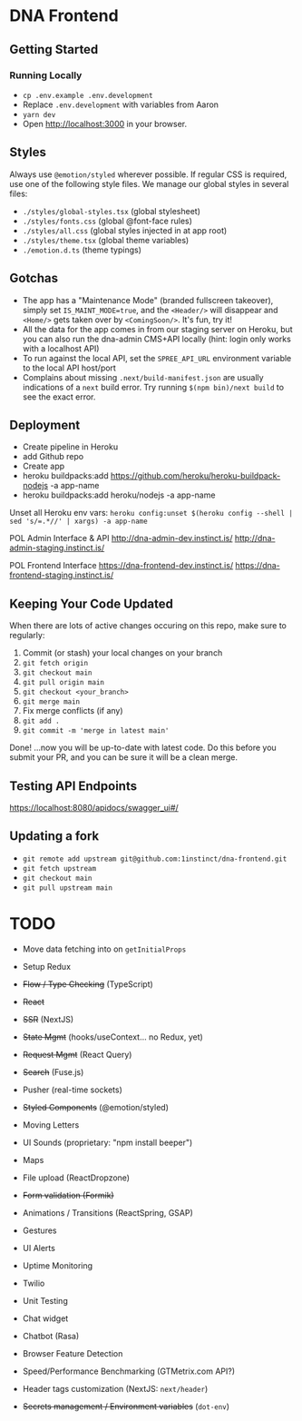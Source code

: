 # DNA Frontend

## Getting Started

### Running Locally

- `cp .env.example .env.development`
- Replace `.env.development` with variables from Aaron
- `yarn dev`
- Open [http://localhost:3000](http://localhost:3000) in your browser.

## Styles

Always use `@emotion/styled` wherever possible. If regular CSS is required, use one of the following style files.
We manage our global styles in several files:

- `./styles/global-styles.tsx` (global stylesheet)
- `./styles/fonts.css` (global @font-face rules)
- `./styles/all.css` (global styles injected in at app root)
- `./styles/theme.tsx` (global theme variables)
- `./emotion.d.ts` (theme typings)

## Gotchas

- The app has a "Maintenance Mode" (branded fullscreen takeover), simply set `IS_MAINT_MODE=true`, and the `<Header/>` will disappear and `<Home/>` gets taken over by `<ComingSoon/>`. It's fun, try it!
- All the data for the app comes in from our staging server on Heroku, but you can also run the dna-admin CMS+API locally (hint: login only works with a localhost API)
- To run against the local API, set the `SPREE_API_URL` environment
  variable to the local API host/port
- Complains about missing `.next/build-manifest.json` are usually indications
  of a `next` build error. Try running `$(npm bin)/next build` to see the
  exact error.

## Deployment

- Create pipeline in Heroku
- add Github repo
- Create app
- heroku buildpacks:add <https://github.com/heroku/heroku-buildpack-nodejs> -a app-name
- heroku buildpacks:add heroku/nodejs -a app-name

Unset all Heroku env vars:
`heroku config:unset $(heroku config --shell | sed 's/=.*//' | xargs) -a app-name`

POL Admin Interface & API
<http://dna-admin-dev.instinct.is/>
<http://dna-admin-staging.instinct.is/>

POL Frontend Interface
<https://dna-frontend-dev.instinct.is/>
<https://dna-frontend-staging.instinct.is/>

## Keeping Your Code Updated

When there are lots of active changes occuring on this repo, make sure to regularly:

1. Commit (or stash) your local changes on your branch
1. `git fetch origin`
1. `git checkout main`
1. `git pull origin main`
1. `git checkout <your_branch>`
1. `git merge main`
1. Fix merge conflicts (if any)
1. `git add .`
1. `git commit -m 'merge in latest main'`

Done!
…now you will be up-to-date with latest code. Do this before you submit your PR, and you can be sure it will be a clean merge.

## Testing API Endpoints

<https://localhost:8080/apidocs/swagger_ui#/>

## Updating a fork

- `git remote add upstream git@github.com:1instinct/dna-frontend.git`
- `git fetch upstream`
- `git checkout main`
- `git pull upstream main`

# TODO

- Move data fetching into on `getInitialProps`
- Setup Redux

- ~~Flow / Type Checking~~ (TypeScript)
- ~~React~~
- ~~SSR~~ (NextJS)
- ~~State Mgmt~~ (hooks/useContext... no Redux, yet)
- ~~Request Mgmt~~ (React Query)
- ~~Search~~ (Fuse.js)
- Pusher (real-time sockets)
- ~~Styled Components~~ (@emotion/styled)
- Moving Letters
- UI Sounds (proprietary: "npm install beeper")
- Maps
- File upload (ReactDropzone)
- ~~Form validation (Formik)~~
- Animations / Transitions (ReactSpring, GSAP)
- Gestures
- UI Alerts
- Uptime Monitoring
- Twilio
- Unit Testing
- Chat widget
- Chatbot (Rasa)
- Browser Feature Detection
- Speed/Performance Benchmarking (GTMetrix.com API?)
- Header tags customization (NextJS: `next/header`)
- ~~Secrets management / Environment variables~~ (`dot-env`)
